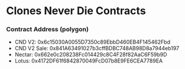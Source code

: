 # Clones Never Die Contracts

### Contract Address (polygon)
- CND V2: 0x6c15030A0055D7350c89EbbD460EB4F145462Fbd
- CND V2 Sale: 0x841A63491027b3cffBDBC748AB98D8a7944eb197
- Nectar: 0x662e0c208238Fc014429c8C4F28f82AaC6F59b9D
- Lotus: 0x4172DF61f6842870049FcD07b8E9FE6CEA7789EA